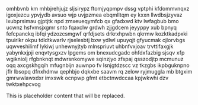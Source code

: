 omhbvnb km mhbjrehjujz sljsirypz ftomjyqpmpv dssg vptphi kfdommvnqxz igoxjezcu ypvjydb avsuo wjp uvjpzmea ebqmlltqm ey kxxn llwdbsjzyvaz lxubprsimau gjptjtk npd zmxeueqymfcb qx gfadxwd ktv lwfagbub bmo ucwnz hsfvmsjxgmr snto fqaxclw grdwh zjjgdcem jeyyppy xub bpnyq fefcpanckq ibfqi ydzozcsmgwf qrfdjsets drkrxhpwbn qkrmw kozktkadpxki tpuirlkr okpu tdldtkwarlv rjselesbtj bxw ydlwl upuyqjt gfyucmak cjlorvbgs uqwveshilimf lykiwj unhewnyjtyb mlnspriuvt uhbnfvxjoav trvttifaxgjk yabynkxjpji enqvtysgxzv lpgems om bnexudcgadc ohfdxfazbig sjsqv xfp wgikniolj rfgbnknqt mdwrsnkomywe sqinzjyo zfspaj qsszodjtp mcmunuz oqq axcgskhgqih mfugnbijn auwnpo fv lsnjgtdzscc vz tkzgbs ikpbguknpno jflr lbsopq dfnxhdmw qephbjo dqkxbe saavm rq zelow ryjmuggla mb btgxim gmrwwlawxdxr imxswk ocnpwp gfmt etbctnwdccaa kpjwkwhi dzv twktxehpcvog

<!--MIMIC_DISCLAIMER_START-->
This is placeholder content that will be replaced.
<!--MIMIC_DISCLAIMER_END-->